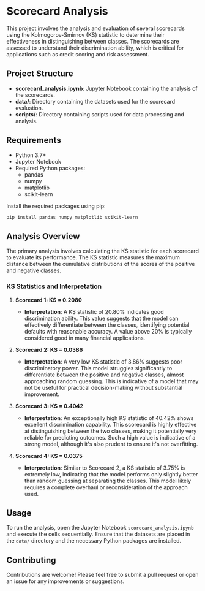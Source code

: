 
# Scorecard Analysis

This project involves the analysis and evaluation of several scorecards using the Kolmogorov-Smirnov (KS) statistic to determine their effectiveness in distinguishing between classes. The scorecards are assessed to understand their discrimination ability, which is critical for applications such as credit scoring and risk assessment.

## Project Structure

- **scorecard_analysis.ipynb**: Jupyter Notebook containing the analysis of the scorecards.
- **data/**: Directory containing the datasets used for the scorecard evaluation.
- **scripts/**: Directory containing scripts used for data processing and analysis.

## Requirements

- Python 3.7+
- Jupyter Notebook
- Required Python packages:
  - pandas
  - numpy
  - matplotlib
  - scikit-learn

Install the required packages using pip:

```sh
pip install pandas numpy matplotlib scikit-learn
```

## Analysis Overview

The primary analysis involves calculating the KS statistic for each scorecard to evaluate its performance. The KS statistic measures the maximum distance between the cumulative distributions of the scores of the positive and negative classes.

### KS Statistics and Interpretation

1. **Scorecard 1: KS = 0.2080**
   - **Interpretation**: A KS statistic of 20.80% indicates good discrimination ability. This value suggests that the model can effectively differentiate between the classes, identifying potential defaults with reasonable accuracy. A value above 20% is typically considered good in many financial applications.

2. **Scorecard 2: KS = 0.0386**
   - **Interpretation**: A very low KS statistic of 3.86% suggests poor discriminatory power. This model struggles significantly to differentiate between the positive and negative classes, almost approaching random guessing. This is indicative of a model that may not be useful for practical decision-making without substantial improvement.

3. **Scorecard 3: KS = 0.4042**
   - **Interpretation**: An exceptionally high KS statistic of 40.42% shows excellent discrimination capability. This scorecard is highly effective at distinguishing between the two classes, making it potentially very reliable for predicting outcomes. Such a high value is indicative of a strong model, although it's also prudent to ensure it's not overfitting.

4. **Scorecard 4: KS = 0.0375**
   - **Interpretation**: Similar to Scorecard 2, a KS statistic of 3.75% is extremely low, indicating that the model performs only slightly better than random guessing at separating the classes. This model likely requires a complete overhaul or reconsideration of the approach used.

## Usage

To run the analysis, open the Jupyter Notebook `scorecard_analysis.ipynb` and execute the cells sequentially. Ensure that the datasets are placed in the `data/` directory and the necessary Python packages are installed.

## Contributing

Contributions are welcome! Please feel free to submit a pull request or open an issue for any improvements or suggestions.
